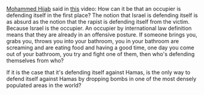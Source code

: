 [Mohammed Hijab](https://mohammedhijab.com/about-hijab/) said in [this](https://youtu.be/9jBgGY2Ww9Q?si=Nr_SGTkL9Sw8hQy-&t=996) video:
How can it be that an occupier is defending itself in the first place? The notion that Israel is defending itself is as absurd as the notion that the rapist is defending itself from the victim. Because Israel is the occupier. An occupier by international law definition means that they are already in an offensive posture. If someone brings you, grabs you, throws you into your bathroom, you in your bathroom are screaming and are eating food and having a good time, one day you come out of your bathroom, you try and fight one of them, then who's defending themselves from who?

If it is the case that it's defending itself against Hamas, is the only way to defend itself against Hamas by dropping bombs in one of the most densely populated areas in the world?
